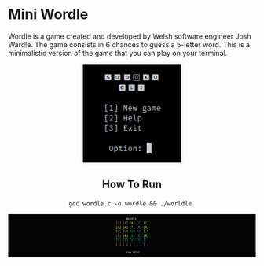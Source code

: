 
# Mini Wordle

Wordle is a game created and developed by Welsh software engineer Josh Wardle.
The game consists in 6 chances to guess a 5-letter word. 
This is a minimalistic version of the game that you can play on your terminal.

<div align="center">
    <img width="tamanho da imagem" title="titulo da imagem" width="200" height="200" src="./src/img/demo-menu.png"/>
<div>

## How To Run
```
gcc wordle.c -o wordle && ./worldle 
```
<div align="center">
    <img width="tamanho da imagem" title="titulo da imagem" src="./src/img/demo.png"/>
<div>



